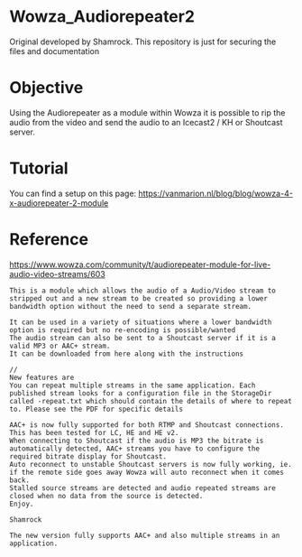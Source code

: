 # Wowza_Audiorepeater2
Original developed by Shamrock. This repository is just for securing the files and documentation

# Objective
Using the Audiorepeater as a module within Wowza it is possible to rip the audio from the video and send the audio to an Icecast2 / KH or Shoutcast server.

# Tutorial
You can find a setup on this page: https://vanmarion.nl/blog/blog/wowza-4-x-audiorepeater-2-module

# Reference
https://www.wowza.com/community/t/audiorepeater-module-for-live-audio-video-streams/603

```
This is a module which allows the audio of a Audio/Video stream to stripped out and a new stream to be created so providing a lower bandwidth option without the need to send a separate stream.

It can be used in a variety of situations where a lower bandwidth option is required but no re-encoding is possible/wanted
The audio stream can also be sent to a Shoutcast server if it is a valid MP3 or AAC+ stream.
It can be downloaded from here along with the instructions

//
New features are
You can repeat multiple streams in the same application. Each published stream looks for a configuration file in the StorageDir called -repeat.txt which should contain the details of where to repeat to. Please see the PDF for specific details

AAC+ is now fully supported for both RTMP and Shoutcast connections. This has been tested for LC, HE and HE v2.
When connecting to Shoutcast if the audio is MP3 the bitrate is automatically detected, AAC+ streams you have to configure the required bitrate display for Shoutcast.
Auto reconnect to unstable Shoutcast servers is now fully working, ie. if the remote side goes away Wowza will auto reconnect when it comes back.
Stalled source streams are detected and audio repeated streams are closed when no data from the source is detected.
Enjoy.

Shamrock

The new version fully supports AAC+ and also multiple streams in an application.

```